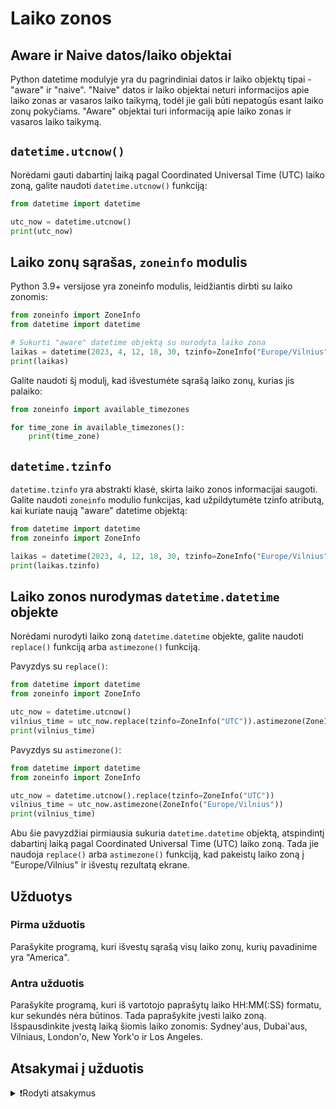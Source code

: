 # Laiko zonos

## Aware ir Naive datos/laiko objektai

Python datetime modulyje yra du pagrindiniai datos ir laiko objektų tipai - "aware" ir "naive". "Naive" datos ir laiko objektai neturi informacijos apie laiko zonas ar vasaros laiko taikymą, todėl jie gali būti nepatogūs esant laiko zonų pokyčiams. "Aware" objektai turi informaciją apie laiko zonas ir vasaros laiko taikymą.

## `datetime.utcnow()`

Norėdami gauti dabartinį laiką pagal Coordinated Universal Time (UTC) laiko zoną, galite naudoti `datetime.utcnow()` funkciją:

```Python
from datetime import datetime

utc_now = datetime.utcnow()
print(utc_now)
```

## Laiko zonų sąrašas, `zoneinfo` modulis

Python 3.9+ versijose yra zoneinfo modulis, leidžiantis dirbti su laiko zonomis:

```Python
from zoneinfo import ZoneInfo
from datetime import datetime

# Sukurti "aware" datetime objektą su nurodyta laiko zona
laikas = datetime(2023, 4, 12, 18, 30, tzinfo=ZoneInfo("Europe/Vilnius"))
print(laikas)
```

Galite naudoti šį modulį, kad išvestumėte sąrašą laiko zonų, kurias jis palaiko:

```Python
from zoneinfo import available_timezones

for time_zone in available_timezones():
    print(time_zone)
```

## `datetime.tzinfo`

`datetime.tzinfo` yra abstrakti klasė, skirta laiko zonos informacijai saugoti. Galite naudoti `zoneinfo` modulio funkcijas, kad užpildytumėte tzinfo atributą, kai kuriate naują "aware" datetime objektą:

```Python
from datetime import datetime
from zoneinfo import ZoneInfo

laikas = datetime(2023, 4, 12, 18, 30, tzinfo=ZoneInfo("Europe/Vilnius"))
print(laikas.tzinfo)
```

## Laiko zonos nurodymas `datetime.datetime` objekte

Norėdami nurodyti laiko zoną `datetime.datetime` objekte, galite naudoti `replace()` funkciją arba `astimezone()` funkciją.

Pavyzdys su `replace()`:

```Python
from datetime import datetime
from zoneinfo import ZoneInfo

utc_now = datetime.utcnow()
vilnius_time = utc_now.replace(tzinfo=ZoneInfo("UTC")).astimezone(ZoneInfo("Europe/Vilnius"))
print(vilnius_time)
```

Pavyzdys su `astimezone()`:

```Python
from datetime import datetime
from zoneinfo import ZoneInfo

utc_now = datetime.utcnow().replace(tzinfo=ZoneInfo("UTC"))
vilnius_time = utc_now.astimezone(ZoneInfo("Europe/Vilnius"))
print(vilnius_time)
```

Abu šie pavyzdžiai pirmiausia sukuria `datetime.datetime` objektą, atspindintį dabartinį laiką pagal Coordinated Universal Time (UTC) laiko zoną. Tada jie naudoja `replace()` arba `astimezone()` funkciją, kad pakeistų laiko zoną į "Europe/Vilnius" ir išvestų rezultatą ekrane.

## Užduotys

### Pirma užduotis

Parašykite programą, kuri išvestų sąrašą visų laiko zonų, kurių pavadinime yra "America".

### Antra užduotis

Parašykite programą, kuri iš vartotojo paprašytų laiko HH:MM(:SS) formatu, kur sekundės nėra būtinos. Tada paprašykite įvesti laiko zoną. Išspausdinkite įvestą laiką šiomis laiko zonomis: Sydney'aus, Dubai'aus, Vilniaus, London'o, New York'o ir Los Angeles.

## Atsakymai į užduotis

<details><summary>❗Rodyti atsakymus</summary>
<br>
<details>
<summary>Pirma užduotis</summary>
<hr>

```Python
from zoneinfo import available_timezones

america_time_zones = []

for tz in available_timezones():
    if "America" in tz:
        america_time_zones.append(tz)

for time_zone in america_time_zones:
    print(time_zone)
```
<br>
<details>
<summary>Antra užduotis</summary>
<hr>

```Python
ivestas_laikas = input("Iveskite laika formatu HH:MM(:SS), sekundes nera butinos")
formatas = "%H:%M"
vartotojo_laiko_zona = input("iveskite laiko zona pvz.:\"America/Barbados\"")

if len(ivestas_laikas) > 5:
    formatas = "%H:%M:%S"
laikas = datetime.strptime(ivestas_laikas, formatas)

sydney = laikas.replace(tzinfo=ZoneInfo(vartotojo_laiko_zona)).astimezone(ZoneInfo("Australia/Sydney"))
dubai = laikas.replace(tzinfo=ZoneInfo(vartotojo_laiko_zona)).astimezone(ZoneInfo("Asia/Dubai"))
vilnius = laikas.replace(tzinfo=ZoneInfo(vartotojo_laiko_zona)).astimezone(ZoneInfo("Europe/Vilnius"))
london = laikas.replace(tzinfo=ZoneInfo(vartotojo_laiko_zona)).astimezone(ZoneInfo("Europe/London"))
new_york = laikas.replace(tzinfo=ZoneInfo(vartotojo_laiko_zona)).astimezone(ZoneInfo("America/New_York"))
los_angeles = laikas.replace(tzinfo=ZoneInfo(vartotojo_laiko_zona)).astimezone(ZoneInfo("America/Los_Angeles"))

print(f"""Jusu laikas: {laikas.time()}, {vartotojo_laiko_zona}
Sydnejaus laikas: {sydney.time()}, Australia/Sydney
Dubajaus laikas: {dubai.time()}, Asia/Dubai
Vilniaus laikas: {vilnius.time()}, Europe/Vilnius
Londono laikas: {london.time()}, Europe/London
New Yorko laikas: {new_york.time()}, America/New York
Los Angeles laikas: {los_angeles.time()}, America/ Los Angeles""")
```
</details>
</details>

